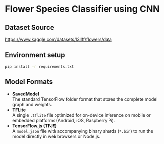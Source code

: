 # Flower Species Classifier using CNN

## Dataset Source
https://www.kaggle.com/datasets/l3llff/flowers/data

## Environment setup

```bash
pip install -r requirements.txt
```

##  Model Formats

- **SavedModel**  
  The standard TensorFlow folder format that stores the complete model graph and weights.
- **TFLite**  
  A single `.tflite` file optimized for on-device inference on mobile or embedded platforms (Android, iOS, Raspberry Pi).
- **TensorFlow.js (TFJS)**  
  A `model.json` file with accompanying binary shards (`*.bin`) to run the model directly in web browsers or Node.js.
